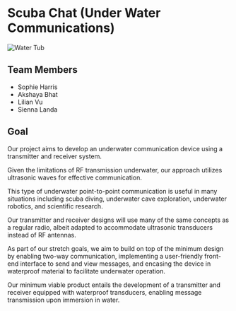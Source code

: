 # Scuba Chat (Under Water Communications)
![Water Tub](https://github.com/akshaya-bhat/UnderWaterCommunications/assets/44793381/ea4e5969-9680-4960-9cde-5d4c4fc22e19)

## Team Members
- Sophie Harris
- Akshaya Bhat
- Lilian Vu
- Sienna Landa

## Goal
Our project aims to develop an underwater communication device using a transmitter and receiver system. 

Given the limitations of RF transmission underwater, our approach utilizes ultrasonic waves for effective communication. 

This type of underwater point-to-point communication is useful in many situations including scuba diving, underwater cave exploration, underwater robotics, and scientific research.

Our transmitter and receiver designs will use many of the same concepts as a regular radio, albeit adapted to accommodate ultrasonic transducers instead of RF antennas. 

As part of our stretch goals, we aim to build on top of the minimum design by enabling two-way communication, implementing a user-friendly front-end interface to send and view messages, and encasing the device in waterproof material to facilitate underwater operation.
 
Our minimum viable product entails the development of a transmitter and receiver equipped with waterproof transducers, enabling message transmission upon immersion in water.
